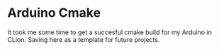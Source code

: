 # Arduino Cmake

It took me some time to get a succesful cmake build for my Arduino in CLion.  Saving here as a template for future projects.
